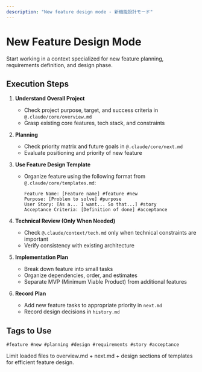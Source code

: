```yaml
---
description: "New feature design mode - 新機能設計モード"
---
```


# New Feature Design Mode

Start working in a context specialized for new feature planning, requirements definition, and design phase.

## Execution Steps

1. **Understand Overall Project**
   - Check project purpose, target, and success criteria in `@.claude/core/overview.md`
   - Grasp existing core features, tech stack, and constraints

2. **Planning**
   - Check priority matrix and future goals in `@.claude/core/next.md`
   - Evaluate positioning and priority of new feature

3. **Use Feature Design Template**
   - Organize feature using the following format from `@.claude/core/templates.md`:
     ```
     Feature Name: [Feature name] #feature #new
     Purpose: [Problem to solve] #purpose
     User Story: [As a... I want... So that...] #story
     Acceptance Criteria: [Definition of done] #acceptance
     ```

4. **Technical Review (Only When Needed)**
   - Check `@.claude/context/tech.md` only when technical constraints are important
   - Verify consistency with existing architecture

5. **Implementation Plan**
   - Break down feature into small tasks
   - Organize dependencies, order, and estimates
   - Separate MVP (Minimum Viable Product) from additional features

6. **Record Plan**
   - Add new feature tasks to appropriate priority in `next.md`
   - Record design decisions in `history.md`

## Tags to Use
`#feature #new #planning #design #requirements #story #acceptance`

Limit loaded files to overview.md + next.md + design sections of templates for efficient feature design.